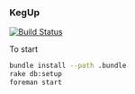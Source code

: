 ### KegUp

[![Build Status](https://jenkins.philmonroe.com/buildStatus/icon?job=kegup)](https://jenkins.philmonroe.com/job/kegup/)


To start



``` bash
bundle install --path .bundle
rake db:setup
foreman start
```
